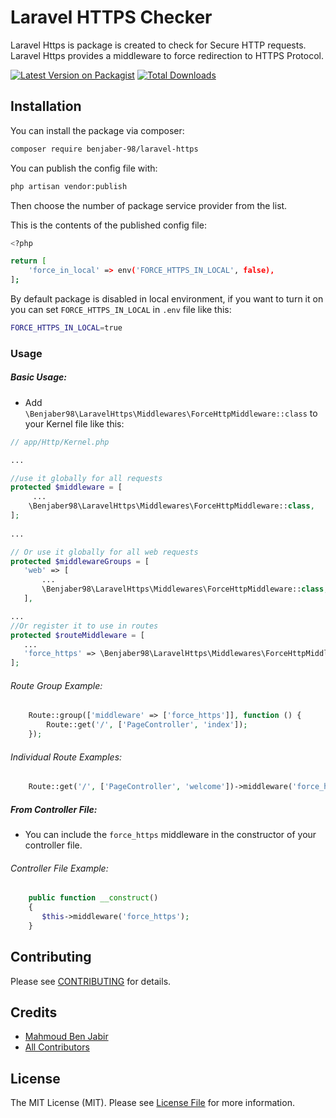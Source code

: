 # Laravel HTTPS Checker


Laravel Https is package is created to check for Secure HTTP requests. Laravel Https provides a middleware to force redirection to HTTPS Protocol.


[![Latest Version on Packagist](https://img.shields.io/packagist/v/benjaber-98/laravel-https.svg?style=flat-square)](https://packagist.org/packages/benjaber-98/laravel-https)
[![Total Downloads](https://img.shields.io/packagist/dt/benjaber-98/laravel-https.svg?style=flat-square)](https://packagist.org/packages/benjaber-98/laravel-https)


## Installation

You can install the package via composer:

```bash
composer require benjaber-98/laravel-https
```

You can publish the config file with:
```bash
php artisan vendor:publish
```
Then choose the number of package service provider from the list.

This is the contents of the published config file:
```bash
<?php

return [
    'force_in_local' => env('FORCE_HTTPS_IN_LOCAL', false),
];
```
By default package is disabled in local environment, if you want to turn it on you can set `FORCE_HTTPS_IN_LOCAL` in `.env` file like this:
```bash
FORCE_HTTPS_IN_LOCAL=true
```

### Usage

##### Basic Usage:
* Add `\Benjaber98\LaravelHttps\Middlewares\ForceHttpMiddleware::class` to your Kernel file like this:

```php
// app/Http/Kernel.php

...

//use it globally for all requests
protected $middleware = [
     ...
    \Benjaber98\LaravelHttps\Middlewares\ForceHttpMiddleware::class,
];
    
...

// Or use it globally for all web requests
protected $middlewareGroups = [
   'web' => [
       ...
       \Benjaber98\LaravelHttps\Middlewares\ForceHttpMiddleware::class,
   ],

...
//Or register it to use in routes
protected $routeMiddleware = [
   ...
   'force_https' => \Benjaber98\LaravelHttps\Middlewares\ForceHttpMiddleware::class,
];

```

###### Route Group Example:

```php
    Route::group(['middleware' => ['force_https']], function () {
        Route::get('/', ['PageController', 'index']);
    });
```

###### Individual Route Examples:

```php
    Route::get('/', ['PageController', 'welcome'])->middleware('force_https');
```

##### From Controller File:
* You can include the `force_https` middleware in the constructor of your controller file.

###### Controller File Example:

```php
    public function __construct()
    {
       $this->middleware('force_https');
    }
```

## Contributing

Please see [CONTRIBUTING](.github/CONTRIBUTING.md) for details.

## Credits

- [Mahmoud Ben Jabir](https://github.com/Benjaber-98)
- [All Contributors](../../contributors)

## License

The MIT License (MIT). Please see [License File](LICENSE.md) for more information.
